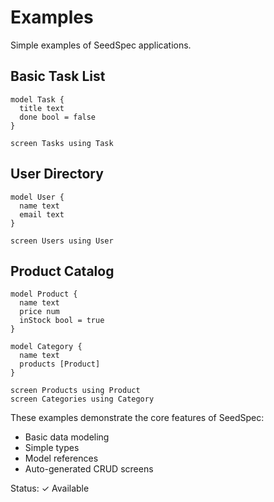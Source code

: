 # Examples

Simple examples of SeedSpec applications.

## Basic Task List

```seed
model Task {
  title text
  done bool = false
}

screen Tasks using Task
```

## User Directory

```seed
model User {
  name text
  email text
}

screen Users using User
```

## Product Catalog

```seed
model Product {
  name text
  price num
  inStock bool = true
}

model Category {
  name text
  products [Product]
}

screen Products using Product
screen Categories using Category
```

These examples demonstrate the core features of SeedSpec:
- Basic data modeling
- Simple types
- Model references
- Auto-generated CRUD screens

Status: ✓ Available
